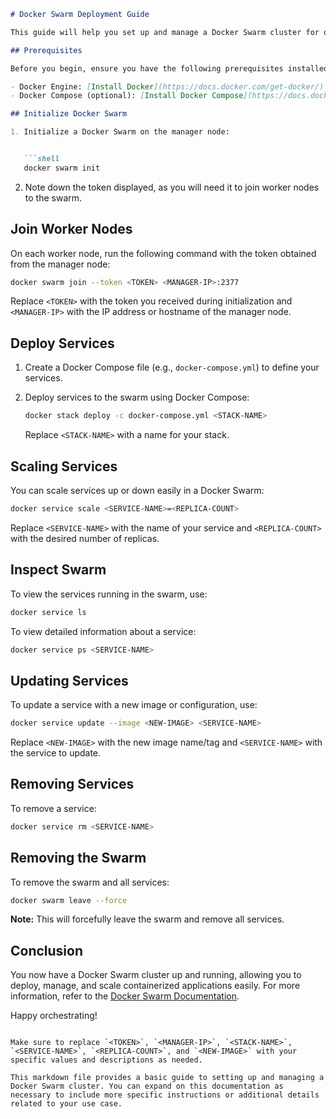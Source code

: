 
```markdown
# Docker Swarm Deployment Guide

This guide will help you set up and manage a Docker Swarm cluster for orchestrating containerized applications. Docker Swarm allows you to create a cluster of Docker nodes and deploy services across them.

## Prerequisites

Before you begin, ensure you have the following prerequisites installed:

- Docker Engine: [Install Docker](https://docs.docker.com/get-docker/)
- Docker Compose (optional): [Install Docker Compose](https://docs.docker.com/compose/install/)

## Initialize Docker Swarm

1. Initialize a Docker Swarm on the manager node:


   ```shell
   docker swarm init
   ```

2. Note down the token displayed, as you will need it to join worker nodes to the swarm.

## Join Worker Nodes

On each worker node, run the following command with the token obtained from the manager node:

```bash
docker swarm join --token <TOKEN> <MANAGER-IP>:2377
```

Replace `<TOKEN>` with the token you received during initialization and `<MANAGER-IP>` with the IP address or hostname of the manager node.

## Deploy Services

1. Create a Docker Compose file (e.g., `docker-compose.yml`) to define your services.

2. Deploy services to the swarm using Docker Compose:

   ```bash
   docker stack deploy -c docker-compose.yml <STACK-NAME>
   ```

   Replace `<STACK-NAME>` with a name for your stack.

## Scaling Services

You can scale services up or down easily in a Docker Swarm:

```bash
docker service scale <SERVICE-NAME>=<REPLICA-COUNT>
```

Replace `<SERVICE-NAME>` with the name of your service and `<REPLICA-COUNT>` with the desired number of replicas.

## Inspect Swarm

To view the services running in the swarm, use:

```bash
docker service ls
```

To view detailed information about a service:

```bash
docker service ps <SERVICE-NAME>
```

## Updating Services

To update a service with a new image or configuration, use:

```bash
docker service update --image <NEW-IMAGE> <SERVICE-NAME>
```

Replace `<NEW-IMAGE>` with the new image name/tag and `<SERVICE-NAME>` with the service to update.

## Removing Services

To remove a service:

```bash
docker service rm <SERVICE-NAME>
```

## Removing the Swarm

To remove the swarm and all services:

```bash
docker swarm leave --force
```

**Note:** This will forcefully leave the swarm and remove all services.

## Conclusion

You now have a Docker Swarm cluster up and running, allowing you to deploy, manage, and scale containerized applications easily. For more information, refer to the [Docker Swarm Documentation](https://docs.docker.com/engine/swarm/).

Happy orchestrating!
```

Make sure to replace `<TOKEN>`, `<MANAGER-IP>`, `<STACK-NAME>`, `<SERVICE-NAME>`, `<REPLICA-COUNT>`, and `<NEW-IMAGE>` with your specific values and descriptions as needed.

This markdown file provides a basic guide to setting up and managing a Docker Swarm cluster. You can expand on this documentation as necessary to include more specific instructions or additional details related to your use case.
